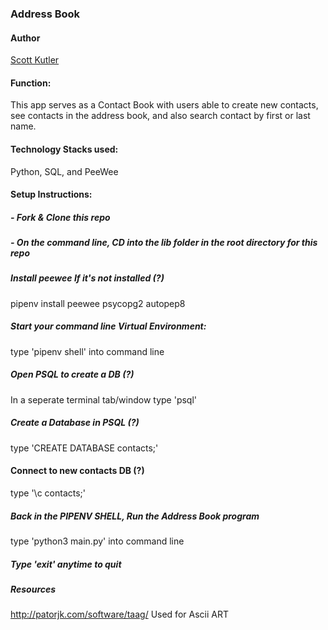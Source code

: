 ### Address Book

#### Author

[Scott Kutler](scott.kutler@gmail.com)

#### Function:

This app serves as a Contact Book with users able to create new contacts, see contacts in the address book, and also search contact by first or last name.

#### Technology Stacks used:

Python, SQL, and PeeWee

#### Setup Instructions:

##### - Fork & Clone this repo

##### - On the command line, CD into the lib folder in the root directory for this repo

##### Install peewee If it's not installed (?)

pipenv install peewee psycopg2 autopep8

##### Start your command line Virtual Environment:

type 'pipenv shell' into command line

##### Open PSQL to create a DB (?)

In a seperate terminal tab/window type 'psql'

##### Create a Database in PSQL (?)

type 'CREATE DATABASE contacts;'

#### Connect to new contacts DB (?)

type '\c contacts;'

##### Back in the PIPENV SHELL, Run the Address Book program

type 'python3 main.py' into command line

##### Type 'exit' anytime to quit

##### Resources

http://patorjk.com/software/taag/ Used for Ascii ART
